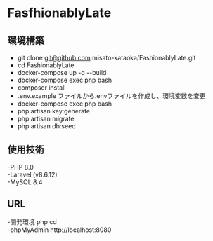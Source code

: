 # FasfhionablyLate  


## 環境構築  
- git clone git@github.com:misato-kataoka/FashionablyLate.git
- cd FashionablyLate
- docker-compose up -d --build
- docker-compose exec php bash
- composer install
- .env.example ファイルから.envファイルを作成し、環境変数を変更
- docker-compose exec php bash
- php artisan key:generate
- php artisan migrate
- php artisan db:seed


## 使用技術  
-PHP 8.0  
-Laravel (v8.6.12)  
-MySQL 8.4  


## URL  
-開発環境 php cd  
-phpMyAdmin http://localhost:8080  
